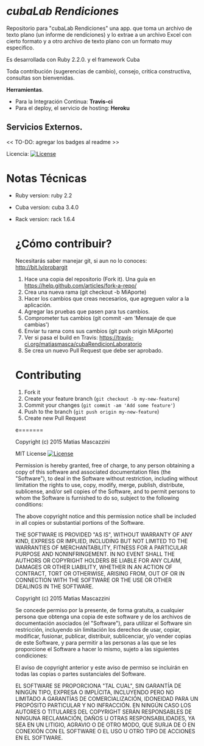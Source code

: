 ***cubaLab Rendiciones***
===
Repositorio para "cubaLab Rendiciones" una app. que toma un archivo de texto plano (un informe de rendiciones) y lo extrae a un archivo Excel con cierto formato y a otro archivo de texto plano con un formato muy especifico.

Es desarrollada con Ruby 2.2.0. y el framework Cuba

Toda contribución (sugerencias de cambio), consejo, critica constructiva, consultas son bienvenidas.

**Herramientas**.
  - Para la Integración Continua: **Travis-ci**
  - Para el deploy, el servicio de hosting: **Heroku**

**Servicios Externos.**
-----------------------
<< TO-DO: agregar los badges al readme >>

Licencia:
[![License](http://img.shields.io/badge/license-MIT-brightgreen.svg?style=flat-square)](http://opensource.org/licenses/MIT)

**Notas Técnicas**
===========

* Ruby version:
    ruby 2.2

* Cuba version:
    cuba 3.4.0

* Rack version: 
	rack 1.6.4


  ¿Cómo contribuir?
  ============
  Necesitarás saber manejar git, si aun no lo conoces: http://bit.ly/probargit
    1. Hace una copia del repositorio (Fork it). Una guía en https://help.github.com/articles/fork-a-repo/
    2. Crea una nueva rama  (git checkout -b MiAporte)
    3. Hacer los cambios que creas necesarios, que agreguen valor a la aplicación.
    4. Agregar las pruebas que pasen para tus cambios.
    5. Comprometer tus cambios (git commit -am 'Mensaje de que cambias')
    6. Enviar tu rama cons sus cambios (git push origin MiAporte)
    7. Ver si pasa el build en Travis: https://travis-ci.org/matiasmasca/cubaRendicionLaboratorio
    8. Se crea un nuevo Pull Request que debe ser aprobado.

  Contributing
  ============

    1. Fork it
    2. Create your feature branch (`git checkout -b my-new-feature`)
    3. Commit your changes (`git commit -am 'Add some feature'`)
    4. Push to the branch (`git push origin my-new-feature`)
    5. Create new Pull Request

    e=======

    Copyright (c) 2015  Matias Mascazzini

    MIT License [![License](http://img.shields.io/badge/license-MIT-brightgreen.svg?style=flat-square)](http://opensource.org/licenses/MIT)

    Permission is hereby granted, free of charge, to any person obtaining a copy of this software and associated documentation files (the "Software"), to deal in the Software without restriction, including without limitation the rights to use, copy, modify, merge, publish, distribute, sublicense, and/or sell copies of the Software, and to permit persons to whom the Software is furnished to do so, subject to the following conditions:

    The above copyright notice and this permission notice shall be included in all copies or substantial portions of the Software.

    THE SOFTWARE IS PROVIDED "AS IS", WITHOUT WARRANTY OF ANY KIND, EXPRESS OR IMPLIED, INCLUDING BUT NOT LIMITED TO THE WARRANTIES OF MERCHANTABILITY, FITNESS FOR A PARTICULAR PURPOSE AND NONINFRINGEMENT. IN NO EVENT SHALL THE AUTHORS OR COPYRIGHT HOLDERS BE LIABLE FOR ANY CLAIM, DAMAGES OR OTHER LIABILITY, WHETHER IN AN ACTION OF CONTRACT, TORT OR OTHERWISE, ARISING FROM, OUT OF OR IN CONNECTION WITH THE SOFTWARE OR THE USE OR OTHER DEALINGS IN THE SOFTWARE.

    Copyright (c) 2015  Matias Mascazzini
    
    Se concede permiso por la presente, de forma gratuita, a cualquier persona que obtenga una copia de este software y de los archivos de documentación asociados (el "Software"), para utilizar el Software sin restricción, incluyendo sin limitación los derechos de usar, copiar, modificar, fusionar, publicar, distribuir, sublicenciar, y/o vender copias de este Software, y para permitir a las personas a las que se les proporcione el Software a hacer lo mismo, sujeto a las siguientes condiciones:

    El aviso de copyright anterior y este aviso de permiso se incluirán en todas las copias o partes sustanciales del Software.

    EL SOFTWARE SE PROPORCIONA "TAL CUAL", SIN GARANTÍA DE NINGÚN TIPO, EXPRESA O IMPLÍCITA, INCLUYENDO PERO NO LIMITADO A GARANTÍAS DE COMERCIALIZACIÓN, IDONEIDAD PARA UN PROPÓSITO PARTICULAR Y NO INFRACCIÓN. EN NINGÚN CASO LOS AUTORES O TITULARES DEL COPYRIGHT SERÁN RESPONSABLES DE NINGUNA RECLAMACIÓN, DAÑOS U OTRAS RESPONSABILIDADES, YA SEA EN UN LITIGIO, AGRAVIO O DE OTRO MODO, QUE SURJA DE O EN CONEXIÓN CON EL SOFTWARE O EL USO U OTRO TIPO DE ACCIONES EN EL SOFTWARE.